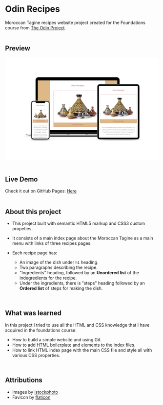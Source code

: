 # Odin Recipes

Moroccan Tagine recipes website project created for the Foundations course from [The Odin Project](https://www.theodinproject.com/lessons/foundations-recipes).</br>
</br>
## Preview
![the project preview](./images/preview.png)</br>
</br>
## Live Demo

Check it out on GitHub Pages: [Here](https://redwanhaitami.github.io/odin-recipes/)</br>
</br>
## About this project

- This project built with semantic HTML5 markup and CSS3 custom propeties.
- It consists of a main index page about the Moroccan Tagine as a main menu with links of three recipes pages.
- Each recipe page has:
  
  - An image of the dish under `h1` heading.
  - Two paragraphs describing the recipe.
  - "Ingredients" heading, followed by an **Unordered list** of the indegredients for the recipe.
  - Under the ingredients, there is "steps" heading followed by an **Ordered list** of steps for making the dish.</br>
    
</br>

## What was learned

In this project I tried to use all the HTML and CSS knowledge that I have acquired in the foundations course:

- How to build a simple website and using Git.
- How to add HTML boilerplate and elements to the index files.
- How to link HTML index page with the main CSS file and style all with various CSS properties.</br>
</br>

## Attributions

- Images by [istockphoto](https://www.istockphoto.com/)
- Favicon by [flaticon](https://www.flaticon.com/)

